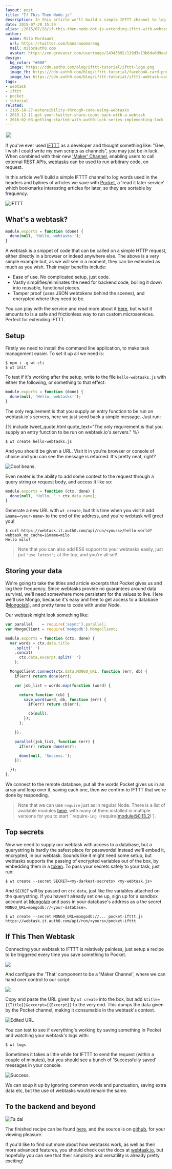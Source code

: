 ```yaml
---
layout: post
title: "If This Then Node.js"
description: In this article we'll build a simple IFTTT channel to log words used in the headers and bylines of articles we save with Pocket.
date: 2015-07-28 15:39
alias: /2015/07/28/if-this-then-node-dot-js-extending-ifttt-with-webtask-dot-io/
author:
  name: Milo Mordaunt
  url: https://twitter.com/bananaoomarang
  mail: milo@auth0.com
  avatar: https://en.gravatar.com/userimage/24343392/119d3a13b6da0d9eabbcde831f163c4b.jpeg
design:
  bg_color: "#000"
  image: https://cdn.auth0.com/blog/ifttt-tutorial/ifttt-logo.png
  image_fb: https://cdn.auth0.com/blog/ifttt-tutorial/facebook-card.png
  image_tw: https://cdn.auth0.com/blog/ifttt-tutorial/ifttt-webtask-card-1.0.png
tags:
- webtask
- ifttt
- pocket
- tutorial
related:
- 2105-10-27-extensibility-through-code-using-webtasks
- 2015-12-11-get-your-twitter-share-count-back-with-a-webtask
- 2016-02-03-getting-started-with-auth0-lock-series-implementing-lock
---
```


<img src="https://cdn.auth0.com/blog/ifttt-tutorial/ifttt-webtask-card.png" style="border: 2px solid #f4f2ed" />

If you've ever used [IFTTT](https://ifttt.com) as a developer and thought something like: "Gee, I wish I could write my own scripts as channels", you may just be in luck. When combined with their new ['Maker' Channel](https://ifttt.com/channels/maker), enabling users to call external REST APIs, [webtasks](https://webtask.io) can be used to run arbitrary code, on request.

In this article we'll build a simple IFTTT channel to log words used in the headers and bylines of articles we save with [Pocket](https://getpocket.com/), a 'read it later service' which bookmarks interesting articles for later, so they are sortable by frequency.

![IFTTT](https://docs.google.com/drawings/d/17bLUFY_iGN6T7V_szV4w6qv286PGHyT4wIwISQGRuw8/pub?w=818&h=210)

## What's a webtask?

```js
module.exports = function (done) {
  done(null, 'Hello, webtasks!');
}
```

A webtask is a snippet of code that can be called on a simple HTTP request, either directly in a browser or indeed anywhere else. The above is a very simple example but, as we will see in a moment, they can be extended as much as you wish. Their major benefits include:

+ Ease of use. No complicated setup, just code.
+ Vastly simplifies/eliminates the need for backend code, boiling it down into reusable, functional pieces.
+ Tamper proof (uses JSON webtokens behind the scenes), and encrypted where they need to be.

You can play with the service and read more about it [here](https://webtask.io/), but what it amounts to is a safe and frictionless way to run custom microservices. Perfect for extending IFTTT.

## Setup

Firstly we need to install the command line application, to make task management easier. To set it up all we need is:

```
$ npm i -g wt-cli
$ wt init
```

To test if it's working after the setup, write to the file `hello-webtasks.js` with either the following, or something to that effect:

```js
module.exports = function (done) {
  done(null, 'Hello, webtasks!');
}
```

The only requirement is that you supply an entry function to be run on webtask.io's servers, here we just send back a simple message. Just run:

{% include tweet_quote.html quote_text="The only requirement is that you supply an entry function to be run on webtask.io's servers." %}

`$ wt create hello-webtasks.js`

And you should be given a URL. Visit it in you're browser or console of choice and you can see the message is returned. It's pretty neat, right?

![Cool beans.](https://cdn.auth0.com/blog/ifttt-tutorial/hello-webtasks-directors-cut-1.0.gif "Hello There!")

Even neater is the ability to add some context to the request through a query string or request body, and access it like so:

```js
module.exports = function (ctx, done) {
  done(null, 'Hello, ' + ctx.data.name);
}
```

Generate a new URL with `wt create`, but this time when you visit it add `&name=<your-name>` to the end of the address, and you're webtask will greet you!

```
$ curl https://webtask.it.auth0.com/api/run/<yours>/hello-world?webtask_no_cache=1&name=milo
Hello milo!
```

>Note that you can also add ES6 support to your webtasks easily, just put `"use latest";` at the top, and you're all set!

## Storing your data

We're going to take the titles and article excerpts that Pocket gives us and log their frequency. Since webtasks provide no guarantees around data survival, we'll need somewhere more persistant for the values to live. Here we'll use Mongo, because it's easy and free to get access to a database ([Mongolab](https://mongolab.com/plans/pricing/)), and pretty terse to code with under Node.

Our webtask might look something like:

```js
var parallel    = require('async').parallel;
var MongoClient = require('mongodb').MongoClient;

module.exports = function (ctx, done) {
  var words = ctx.data.title
    .split(' ')
    .concat(
      ctx.data.excerpt.split(' ')
    );

  MongoClient.connect(ctx.data.MONGO_URL, function (err, db) {
    if(err) return done(err);

    var job_list = words.map(function (word) {

      return function (cb) {
        save_word(word, db, function (err) {
          if(err) return cb(err);

          cb(null);
        });
      };

    });

    parallel(job_list, function (err) {
      if(err) return done(err);

      done(null, 'Success.');
    });

  });
};
```

We connect to the remote database, put all the words Pocket gives us in an array and loop over it, saving each one, then we confirm to IFTTT that we're done by responding.

>Note that we can use `require` just as in regular Node. There is a list of available modules [here](https://tehsis.github.io/webtaskio-canirequire/), with many of them installed in multiple versions for you to start ``require`-ing (`require(module@0.13.2)`).

## Top secrets

Now we need to supply our webtask with access to a database, but a querystring is hardly the safest place for passwords! Instead we'll embed it, encrypted, in our webtask. Sounds like it might need some setup, but webtasks supports the passing of encrypted variables out of the box, by embedding them in a [token](https://webtask.io/docs/token). To pass your secrets safely to your task, just run:

```
$ wt create --secret SECRET=<my-darkest-secrets> <my-webtask.js>
```

And `SECRET` will by passed on `ctx.data`, just like the variables attached on the querystring. If you haven't already set one up, sign up for a sandbox account at [Mongolab](http://mongolab.com) and pass in your database's address as a the secret `MONGO_URL=mongodb://<your-database>`.

```
$ wt create --secret MONGO_URL=mongodb://... pocket-ifttt.js
https://webtask.it.auth0.com/api/run/<yours>/pocket-ifttt
```

## If This Then Webtask

Connecting your webtask to IFTTT is relatively painless, just setup a recipe to be triggered every time you save something to Pocket.

![](https://cdn.auth0.com/blog/ifttt-tutorial/ifttt-step1-1.0.png)

And configure the 'That' component to be a 'Maker Channel', where we can hand over control to our script.

![](https://cdn.auth0.com/blog/ifttt-tutorial/ifttt-step2-1.0.png)

Copy and paste the URL given by `wt create` into the box, but add `&title={{Title}}&excerpt={{Excerpt}}` to the very end. This dumps the data given by the Pocket channel, making it consumable in the webtask's context.

![Edited URL](https://cdn.auth0.com/blog/ifttt-tutorial/ifttt-maker-1.0.png "Edited URL")


You can test to see if everything's working by saving something in Pocket and watching your webtask's logs with:

`$ wt logs`

Sometimes it takes a little while for IFTTT to send the request (within a couple of minutes), but you should see a bunch of 'Successfully saved' messages in your console.

![Success.](https://cdn.auth0.com/blog/ifttt-tutorial/logging-1.0.0.jpg "Nice logging skills.")

We can soup it up by ignoring common words and punctuation, saving extra data etc, but the use of webtasks would remain the same.

## To the backend and beyond

![Ta da!](https://cdn.auth0.com/blog/ifttt-tutorial/mongo-read.jpg "Ta da!")

The finished recipe can be found [here](https://ifttt.com/recipes/304471-record-most-read-words-to-mongodb), and the source is on [github](https://github.com/bananaoomarang/webtask-ifttt-tutorial), for your viewing pleasure.

If you'd like to find out more about how webtasks work, as well as their more advanced features, you should check out the docs at [webtask.io](https://webtask.io), but hopefully you can see that their simplicity and versatility is already pretty exciting!

